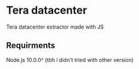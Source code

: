 # Tera datacenter

Tera datacenter extractor made with JS

## Requirments

Node.js 10.0.0^ (tbh i didn't tried with other version)